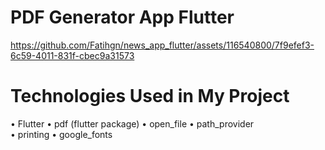 # PDF Generator App Flutter

https://github.com/Fatihgn/news_app_flutter/assets/116540800/7f9efef3-6c59-4011-831f-cbec9a31573



# Technologies Used in My Project
•    Flutter
•    pdf (flutter package)
•    open_file
•    path_provider	
•    printing
•    google_fonts
